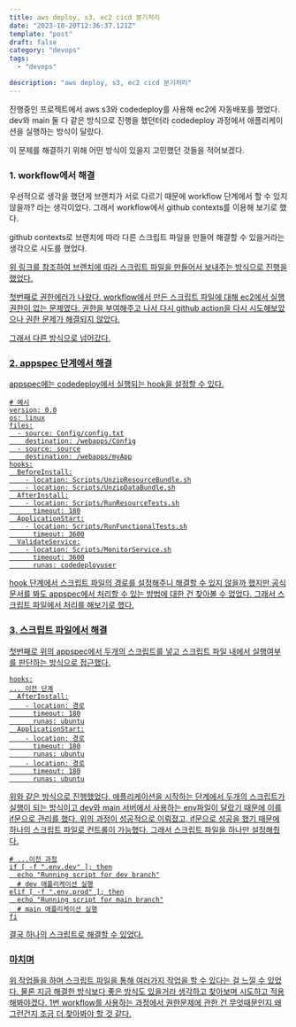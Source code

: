 ```yaml
---
title: aws deploy, s3, ec2 cicd 분기처리
date: "2023-10-20T12:36:37.121Z"
template: "post"
draft: false
category: "devops"
tags:
  - "devops"

description: "aws deploy, s3, ec2 cicd 분기처리"
---
```


진행중인 프로젝트에서 aws s3와 codedeploy를 사용해 ec2에 자동배포를 했었다.
dev와 main 둘 다 같은 방식으로 진행을 했던터라 codedeploy 과정에서 애플리케이션을 실행하는 방식이 달랐다.

이 문제를 해결하기 위해 어떤 방식이 있을지 고민했던 것들을 적어보겠다.

### 1. workflow에서 해결

우선적으로 생각을 했던게 브랜치가 서로 다르기 때문에 workflow 단계에서 할 수 있지 않을까? 라는 생각이었다.
그래서 workflow에서 github contexts를 이용해 보기로 했다.

github contexts로 브랜치에 따라 다른 스크립트 파일을 만들어 해결할 수 있을거라는 생각으로 시도를 했었다.

<a href='https://docs.github.com/en/actions/learn-github-actions/contexts'>
위 링크를 참조하여 브랜치에 따라 스크립트 파일을 만들어서 보내주는 방식으로 진행을 했었다.

첫번째로 권한에러가 나왔다. workflow에서 만든 스크립트 파일에 대해 ec2에서 실행권한이 없는 문제였다.
권한을 부여해주고 나서 다시 github action을 다시 시도해보았으나 권한 문제가 해결되지 않았다.

그래서 다른 방식으로 넘어갔다.

### 2. appspec 단계에서 해결

appspec에는 codedeploy에서 실행되는 hook을 설정할 수 있다.

```shell
# 예시
version: 0.0
os: linux
files:
  - source: Config/config.txt
    destination: /webapps/Config
  - source: source
    destination: /webapps/myApp
hooks:
  BeforeInstall:
    - location: Scripts/UnzipResourceBundle.sh
    - location: Scripts/UnzipDataBundle.sh
  AfterInstall:
    - location: Scripts/RunResourceTests.sh
      timeout: 180
  ApplicationStart:
    - location: Scripts/RunFunctionalTests.sh
      timeout: 3600
  ValidateService:
    - location: Scripts/MonitorService.sh
      timeout: 3600
      runas: codedeployuser
```

hook 단계에서 스크립트 파일의 경로를 설정해주니 해결할 수 있지 않을까 했지만 공식문서를 봐도 appspec에서 처리할 수 있는 방법에 대한 건 찾아볼 수 없었다.
그래서 스크립트 파일에서 처리를 해보기로 했다.

### 3. 스크립트 파일에서 해결

첫번째로 위의 appspec에서 두개의 스크립트를 넣고 스크립트 파일 내에서 실행여부를 판단하는 방식으로 접근했다.

```shell
hooks:
... 이전 단계
  AfterInstall:
    - location: 경로
      timeout: 180
      runas: ubuntu
  ApplicationStart:
    - location: 경로
      timeout: 180
      runas: ubuntu
    - location: 경로
      timeout: 180
      runas: ubuntu
```

위와 같은 방식으로 진행했었다.
애플리케이션을 시작하는 단계에서 두개의 스크립트가 실행이 되는 방식이고 dev와 main 서버에서 사용하는 env파일이 달랐기 때문에 이를 if문으로 관리를 했다.
위의 과정이 성공적으로 이뤄졌고, if문으로 성공을 했기 때문에 하나의 스크립트 파일로 컨트롤이 가능했다. 그래서 스크립트 파일을 하나만 설정해줬다.

```shell
# ...이전 과정
if [ -f ".env.dev" ]; then
  echo "Running script for dev branch"
  # dev 애플리케이션 실행
elif [ -f ".env.prod" ]; then
  echo "Running script for main branch"
  # main 애플리케이션 실행
fi
```

결국 하나의 스크립트로 해결할 수 있었다.

### 마치며

위 작업들을 하며 스크립트 파일을 통해 여러가지 작업을 할 수 있다는 걸 느낄 수 있었다. 물론 지금 해결한 방식보다 좋은 방식도 있을거라 생각하고 찾아보며 시도하고 적용해봐야겠다.
1번 workflow를 사용하는 과정에서 권한문제에 관한 건 무엇때문인지 왜 그런건지 조금 더 찾아봐야 할 것 같다.
